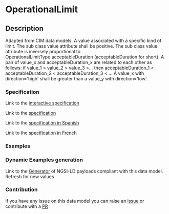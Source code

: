 # OperationalLimit

## Description 

Adapted from CIM data models. A value associated with a specific kind of limit.  The sub class value attribute shall be positive.  The sub class value attribute is inversely proportional to OperationalLimitType.acceptableDuration (acceptableDuration for short). A pair of value_x and acceptableDuration_x are related to each other as follows: if value_1 > value_2 > value_3 >... then acceptableDuration_1 < acceptableDuration_2 < acceptableDuration_3 < ... A value_x with direction='high' shall be greater than a value_y with direction='low'.
### Specification

Link to the [interactive specification](https://swagger.lab.fiware.org/?url=https://smart-data-models.github.io/dataModel.EnergyCIM/OperationalLimit/swagger.yaml)

Link to the [specification](https://smart-data-models.github.io/dataModel.EnergyCIM/OperationalLimit/doc/spec.md)

Link to the [specification in Spanish](https://smart-data-models.github.io/dataModel.EnergyCIM/OperationalLimit/doc/spec_ES.md)

Link to the [specification in French](https://smart-data-models.github.io/dataModel.EnergyCIM/OperationalLimit/doc/spec_FR.md)
### Examples
### Dynamic Examples generation

Link to the [Generator](https://smartdatamodels.org/extra/ngsi-ld_generator_v0.91.php?schemaUrl=https://raw.githubusercontent.com/smart-data-models/dataModel.EnergyCIM/master/OperationalLimit/schema.json&email=info@smartdatamodels.org) of NGSI-LD payloads compliant with this data model. Refresh for new values
### Contribution

 If you have any issue on this data model you can raise an [issue](https://github.com/smart-data-models/dataModel.EnergyCIM/issues)  or contribute with a [PR](https://github.com/smart-data-models/dataModel.EnergyCIM/pulls)